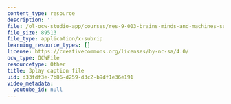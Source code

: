 ```yaml
---
content_type: resource
description: ''
file: /ol-ocw-studio-app/courses/res-9-003-brains-minds-and-machines-summer-course-summer-2015/d33fdf3e7b86d259d3c2b9df1e36e191_7XvgBI2KV28.srt
file_size: 89513
file_type: application/x-subrip
learning_resource_types: []
license: https://creativecommons.org/licenses/by-nc-sa/4.0/
ocw_type: OCWFile
resourcetype: Other
title: 3play caption file
uid: d33fdf3e-7b86-d259-d3c2-b9df1e36e191
video_metadata:
  youtube_id: null
---
```

